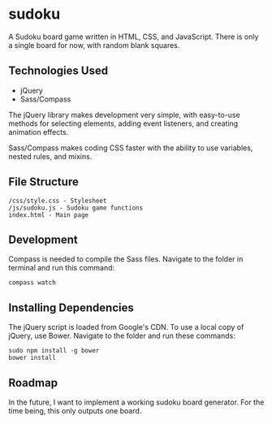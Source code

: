 # sudoku

A Sudoku board game written in HTML, CSS, and JavaScript. There is only a single board for now, with random blank squares.

## Technologies Used

+ jQuery
+ Sass/Compass

The jQuery library makes development very simple, with easy-to-use methods for selecting elements, adding event listeners, and creating animation effects.

Sass/Compass makes coding CSS faster with the ability to use variables, nested rules, and mixins.

## File Structure

    /css/style.css - Stylesheet
    /js/sudoku.js - Sudoku game functions
    index.html - Main page

## Development

Compass is needed to compile the Sass files. Navigate to the folder in terminal and run this command:

    compass watch

## Installing Dependencies

The jQuery script is loaded from Google's CDN. To use a local copy of jQuery, use Bower. Navigate to the folder and run these commands:

    sudo npm install -g bower
    bower install

## Roadmap

In the future, I want to implement a working sudoku board generator. For the time being, this only outputs one board.